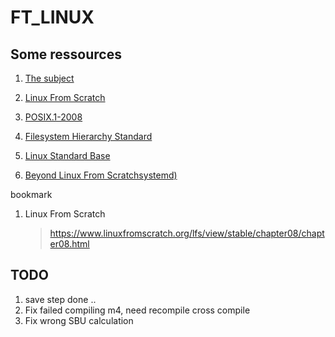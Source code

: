# FT_LINUX

## Some ressources

1. [The subject](rsc/en.subject.pdf)
1. [Linux From Scratch](https://www.linuxfromscratch.org/lfs/view/stable/index.html)
1. [POSIX.1-2008](https://pubs.opengroup.org/onlinepubs/9699919799/)
1. [Filesystem Hierarchy Standard](https://refspecs.linuxfoundation.org/FHS_3.0/fhs/index.html)
1. [Linux Standard Base](https://refspecs.linuxfoundation.org/lsb.shtml)

1. [Beyond Linux From Scratchsystemd)](https://fr.linuxfromscratch.org/view/blfs-systemd-stable/)

bookmark

1. Linux From Scratch
    > https://www.linuxfromscratch.org/lfs/view/stable/chapter08/chapter08.html
## TODO

1. save step done ..
1. Fix failed compiling m4, need recompile cross compile
1. Fix wrong SBU calculation
